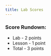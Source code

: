 ```yaml
---
title: Lab Scores
---
```


### Score Rundown:

- Lab - 2 points
- Lesson - 1 point
- Total - 3 points

<body>
    <div id="scores">
    </div>
</body>

<script>
    // put all scores and names in this array (order Z at top, A at bottom)
    let people = [
        ["name", "homeworkGrade", "comments"],
        ["Rebecca","2.9/3", "excellent, beautiful, hetvi loves you"],
        ["Pranav","2.7/3", "comprehensive code and has an output shown"],
        ["Jay","2.7/3", "comprehensive code and has an output shown"],
        ["Rithvik","2.7/3", "comprehensive code and has an output shown"],
        ["Aryan","2.7/3", "comprehensive code and has an output shown"],
        ["Tiaben","2.9/3", "it's good and there's extra credit"],
        ["Saumya","2.7/3", "comprehensive code with expected output shown"],
        ["Sophie","2.7/3", "comprehensive code with expected output shown"],
        ["Saathvika","2.9/3", "comprehensive code with expected output shown + completed ec"],
        ["Karthik","2/3", "comprehensive code with expected output shown"],
        ["Evan","2.7/3", "comprehensive code with expected output shown"],
        ["Sanjay","2.7/3", "comprehensive code with expected output shown"],
        ["Adi","2.7/3", "comprehensive code with expected output shown"],
        ["Akhil","2.7/3", "comprehensive code with expected output shown"],
        ["Tristan","2.7/3", "comprehensive code with expected output shown"],
        ["Allie","2.7/3", "comprehensive code but no output shown"],
        ["Shraddha","2.7/3", "comprehensive code with expected output shown"],
        ["Meena","2.7/3", "comprehensive code with expected output shown"],
        ["Madhumita","2.7/3", "comprehensive code with expected output shown"],
        ["Aadya","2.7/3", "comprehensive code with expected output shown"],
        ["Rohan","2.7/3", "comprehensive code with expected output shown"],
        ["Shreya","2.7/3", "comprehensive code with expected output shown"],
        ["Linda","2.7/3", "comprehensive code with code output"],
        ["Grey","./3", ""]
    ]

    // iterates through array and creates tr's and td's for each index
    function makeTableHTML(people) {
        var result = "<table>";
        result += "<thead><tr><th>    Name           </th><th>    Homework Score       </th><th>    Comments       </th></thead><tbody>";
        // Create header row. Better way to do this?
        //for (var i = 0; i < array.length; i++) {
        for (var i = people.length-1; i > 0; i--) {
            result += "<tr>";
            for (var j = 0; j < people[i].length; j++) {
                result += "<td>"+people[i][j]+"</td>";   
            }   
            result += "</tr>";
        }
        result += "</tbody></table>";
        document.getElementById("scores").innerHTML = result;
    }
    makeTableHTML(people);


    // function makeTable() {
    //     console.log("smth");
    // }

</script>
